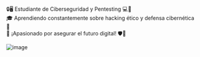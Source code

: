 🔒🖥️ Estudiante de Ciberseguridad y Pentesting 💻🔐  
🎓 Aprendiendo constantemente sobre hacking ético y defensa cibernética 📘  
💪 ¡Apasionado por asegurar el futuro digital! 🛡️🚀  


![image](https://github.com/refreh/refreh/assets/75564281/2b09d282-499f-4f61-97c2-6e7995fc8e9d)


